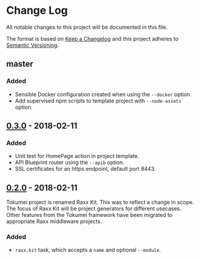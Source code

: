 # Change Log
All notable changes to this project will be documented in this file.

The format is based on [Keep a Changelog](http://keepachangelog.com/)
and this project adheres to [Semantic Versioning](http://semver.org/).

## master

### Added

- Sensible Docker configuration created when using the `--docker` option.
- Add supervised npm scripts to template project with `--node-assets` option.

## [0.3.0](https://github.com/CrowdHailer/raxx_kit/tree/0.3.0) - 2018-02-11

### Added

- Unit test for HomePage action in project template.
- API Blueprint router using the `--apib` option.
- SSL certificates for an https endpoint, default port 8443.

## [0.2.0](https://github.com/CrowdHailer/raxx_kit/tree/0.2.0) - 2018-02-11

Tokumei project is renamed Raxx Kit.
This was to reflect a change in scope.
The focus of Raxx Kit will be project generators for different usecases.
Other features from the Tokumei framework have been migrated to appropriate Raxx middleware projects.

### Added

- `raxx.kit` task, which accepts a `name` and optional `--module`.
